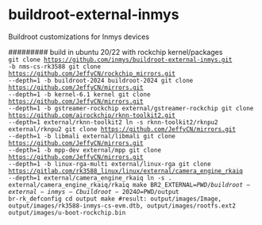 # buildroot-external-inmys
Buildroot customizations for Inmys devices

######### build in ubuntu 20/22 with rockchip kernel/packages
<code>
git clone https://github.com/inmys/buildroot-external-inmys.git -b nms-cs-rk3588
git clone https://github.com/JeffyCN/rockchip_mirrors.git --depth=1 -b buildroot-2024 buildroot-2024 
git clone https://github.com/JeffyCN/mirrors.git --depth=1 -b kernel-6.1 kernel
git clone https://github.com/JeffyCN/mirrors.git --depth=1 -b gstreamer-rockchip external/gstreamer-rockchip
git clone https://github.com/airockchip/rknn-toolkit2.git --depth=1 external/rknn-toolkit2
ln -s rknn-toolkit2/rknpu2 external/rknpu2
git clone https://github.com/JeffyCN/mirrors.git --depth=1 -b libmali external/libmali
git clone https://github.com/JeffyCN/mirrors.git --depth=1 -b mpp-dev external/mpp
git clone https://github.com/JeffyCN/mirrors.git --depth=1 -b linux-rga-multi external/linux-rga
git clone https://gitlab.com/rk3588_linux/linux/external/camera_engine_rkaiq  --depth=1 external/camera_engine_rkaiq
ln -s . external/camera_engine_rkaiq/rkaiq
make BR2_EXTERNAL=$PWD/buildroot-external-inmys -C buildroot-2024 O=$PWD/output br-rk_defconfig
cd output
make
#result: output/images/Image, output/images/rk3588-inmys-cs-evm.dtb, output/images/rootfs.ext2 output/images/u-boot-rockchip.bin
</code>
